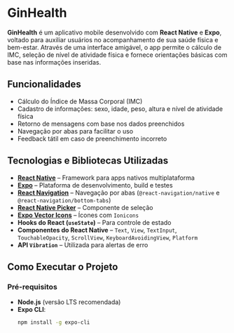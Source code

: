 # GinHealth

**GinHealth** é um aplicativo mobile desenvolvido com **React Native** e **Expo**, voltado para auxiliar usuários no acompanhamento de sua saúde física e bem-estar. Através de uma interface amigável, o app permite o cálculo de IMC, seleção de nível de atividade física e fornece orientações básicas com base nas informações inseridas.

## Funcionalidades

- Cálculo do Índice de Massa Corporal (IMC)
- Cadastro de informações: sexo, idade, peso, altura e nível de atividade física
- Retorno de mensagens com base nos dados preenchidos
- Navegação por abas para facilitar o uso
- Feedback tátil em caso de preenchimento incorreto

## Tecnologias e Bibliotecas Utilizadas

- **[React Native](https://reactnative.dev/)** – Framework para apps nativos multiplataforma
- **[Expo](https://expo.dev/)** – Plataforma de desenvolvimento, build e testes
- **[React Navigation](https://reactnavigation.org/)** – Navegação por abas (`@react-navigation/native` e `@react-navigation/bottom-tabs`)
- **[React Native Picker](https://github.com/react-native-picker/picker)** – Componente de seleção
- **[Expo Vector Icons](https://icons.expo.dev/)** – Ícones com `Ionicons`
- **Hooks do React (`useState`)** – Para controle de estado
- **Componentes do React Native** – `Text`, `View`, `TextInput`, `TouchableOpacity`, `ScrollView`, `KeyboardAvoidingView`, `Platform`
- **API `Vibration`** – Utilizada para alertas de erro

## Como Executar o Projeto

### Pré-requisitos

- **Node.js** (versão LTS recomendada)
- **Expo CLI**:
  ```bash
  npm install -g expo-cli
